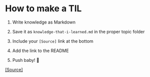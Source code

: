 # How to make a TIL

1. Write knowledge as Markdown

2. Save it as `knowledge-that-i-learned.md` in the proper topic folder

3. Include your `[Source]` link at the bottom

4. Add the link to the README

5. Push baby! :rocket:

[[Source]](https://github.com/jbranchaud/til)
